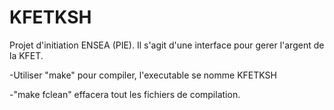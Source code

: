 # KFETKSH

Projet d'initiation ENSEA (PIE).
Il s'agit d'une interface pour gerer l'argent de la KFET.

-Utiliser "make" pour compiler, l'executable se nomme KFETKSH

-"make fclean" effacera tout les fichiers de compilation.
